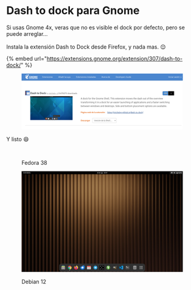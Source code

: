# Dash to dock para Gnome

Si usas Gnome 4x, veras que no es visible el dock por defecto, pero se puede arreglar...\
\
Instala la extensión Dash to Dock desde Firefox, y nada mas. 😌

{% embed url="https://extensions.gnome.org/extension/307/dash-to-dock/" %}

<figure><img src="../.gitbook/assets/Captura desde 2023-05-03 13-13-12.png" alt=""><figcaption></figcaption></figure>

Y listo :smile:

<figure><img src="../.gitbook/assets/Captura desde 2023-05-03 13-14-04.png" alt=""><figcaption><p>Fedora 38</p></figcaption></figure>



<figure><img src="../.gitbook/assets/Captura desde 2023-08-26 16-47-56.png" alt=""><figcaption><p>Debian 12</p></figcaption></figure>
